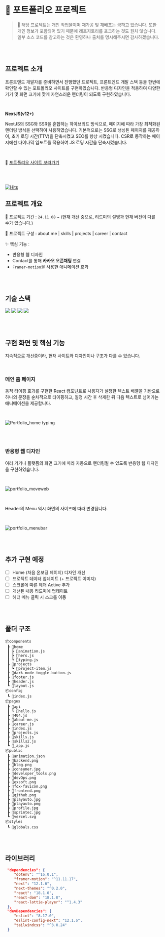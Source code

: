 # 🌊 포트폴리오 프로젝트

> 📍 해당 프로젝트는 개인 작업물이며 재가공 및 재배포는 금하고 있습니다. 또한 개인 정보가 포함되어 있기 때문에 레포지토리를 포크하는 것도 원치 않습니다. 일부 소스 코드를 참고하는 것은 환영하나 출처를 명시해주시면 감사하겠습니다.

<br/>
<br/>

## 프로젝트 소개

프론트엔드 개발자를 준비하면서 진행했던 프로젝트, 프론트엔드 개발 스택 등을 한번에 확인할 수 있는 포트폴리오 사이트를 구현하였습니다. 반응형 디자인을 적용하여 다양한 기기 및 화면 크기에 맞게 자연스러운 렌더링이 되도록 구현하였습니다.

<br/>

**NextJS(v12+)**

NextJS의 SSG와 SSR을 혼합하는 하이브리드 방식으로, 페이지에 따라 가장 최적화된 렌더링 방식을 선택하여 사용하였습니다. 기본적으로는 SSG로 생성된 페이지를 제공하여, 초기 로딩 시간(TTV)을 단축시켰고 SEO를 향상 시켰습니다. CSR로 동작하는 페이지에선 다이나믹 임포트를 적용하여 JS 로딩 시간을 단축시켰습니다.

<br/>

🌊 [포트폴리오 사이트 보러가기](https://next-portfolio-tutorial-lnooclx88-dkgus523s-projects.vercel.app/)

<br/>
<br/>

[![Hits](https://hits.seeyoufarm.com/api/count/incr/badge.svg?url=https%3A%2F%2Fgithub.com%2Feeeyooon%2Fportfolio&count_bg=%238989FF&title_bg=%23BABABA&icon=&icon_color=%23E7E7E7&title=hits&edge_flat=true)](https://hits.seeyoufarm.com)

## 프로젝트 개요

🎈 프로젝트 기간 : `24.11.08` ~ (현재 개선 중으로, 리드미의 설명과 현재 버전이 다를 수가 있습니다.)

🌊 프로젝트 구성 : about me | skills | projects | career | contact

✨ 핵심 기능 :

- 반응형 웹 디자인
- Contact를 통해 **카카오 오픈채팅** 연결  
- `Framer-motion`을 사용한 애니메이션 효과

<br/>
<br/>

## 기술 스택

<img src="https://img.shields.io/badge/Next.js_v12.01-000000?style=flat&logo=Next.js&logoColor=white"/> <img src="https://img.shields.io/badge/TypeScript-3178C6?style=flat&logo=TypeScript&logoColor=white"/> <img src="https://img.shields.io/badge/FramerMotion-0055FF?style=flat&logo=framer&logoColor=white"/> <img src="https://img.shields.io/badge/Vercel-000000?style=flat&logo=vercel&logoColor=white"/>

<br/>
<br/>

## 구현 화면 및 핵심 기능

지속적으로 개선중이라, 현재 사이트와 디자인이나 구조가 다를 수 있습니다.

<br/>

### 메인 홈 페이지

동적 타이핑 효과를 구현한 React 컴포넌트로  사용자가 설정한 텍스트 배열을 기반으로 하나의 문장을 순차적으로 타이핑하고, 일정 시간 후 삭제한 뒤 다음 텍스트로 넘어가는 애니메이션을 제공합니다.

<br/>

<!-- 메인화면 영상으로 넣기  -->
![Portfolio_home typing](https://github.com/user-attachments/assets/9f7b024e-14db-4b09-bf3d-61b916cd6031)

<br/>
<br/>

### 반응형 웹 디자인

여러 기기나 플랫폼의 화면 크기에 따라 자동으로 렌더링될 수 있도록 반응형 웹 디자인을 구현하였습니다.

<br/>

<!-- 반응형 영상 넣기 -->
![portfolio_moveweb](https://github.com/user-attachments/assets/86cd492b-f996-4858-b2fe-db5331e04e2a)

<br/>

Header의 Menu 역시 화면의 사이즈에 따라 변경됩니다.

<br/>

<!-- 메뉴바 영상 넣기 -->
![portfolio_menubar](https://github.com/user-attachments/assets/a71449a3-d8e0-4e47-892e-c57640f91fc1)

<br/>
<br/>

## 추가 구현 예정

- [ ] Home (처음 온보딩 페이지) 디자인 개선
- [ ] 프로젝트 데이터 업데이트 (+ 프로젝트 이미지)
- [ ] 스크롤에 따른 헤더 Active 추가
- [ ] 개선된 내용 리드미에 업데이트
- [ ] 헤더 메뉴 클릭 시 스크롤 이동

<br/>
<br/>

## 폴더 구조

```
📦components
 ┣ 📂home
 ┃ ┣ 📜animation.js
 ┃ ┣ 📜hero.js
 ┃ ┗ 📜typing.js
 ┣ 📂projects
 ┃ ┗ 📜project-item.js
 ┣ 📜dark-mode-toggle-button.js
 ┣ 📜footer.js
 ┣ 📜header.js
 ┗ 📜layout.js
📦config
 ┗ 📜index.js
📦pages
 ┣ 📂api
 ┃ ┗ 📜hello.js
 ┣ 📜404.js
 ┣ 📜about-me.js
 ┣ 📜career.js
 ┣ 📜index.js
 ┣ 📜projects.js
 ┣ 📜skills.js
 ┣ 📜skills2.js
 ┗ 📜_app.js
📦public
 ┣ 📜animation.json
 ┣ 📜backend.png
 ┣ 📜blog.png
 ┣ 📜consumer.jpg
 ┣ 📜developer_tools.png
 ┣ 📜devOps.png
 ┣ 📜exsoft.png
 ┣ 📜fox-favicon.png
 ┣ 📜frontend.png
 ┣ 📜github.png
 ┣ 📜playauto.jpg
 ┣ 📜playauto.png
 ┣ 📜profile.jpg
 ┣ 📜sprintec.jpg
 ┗ 📜vercel.svg
📦styles
 ┗ 📜globals.css
```

<br/>
<br/>

## 라이브러리

```json
 "dependencies": {
    "dotenv": "^16.0.1",
    "framer-motion": "^11.11.17",
    "next": "12.1.6",
    "next-themes": "^0.2.0",
    "react": "18.1.0",
    "react-dom": "18.1.0",
    "react-lottie-player": "^1.4.3"
 },
 "devDependencies": {
    "eslint": "8.17.0",
    "eslint-config-next": "12.1.6",
    "tailwindcss": "^3.0.24"
 }
```
